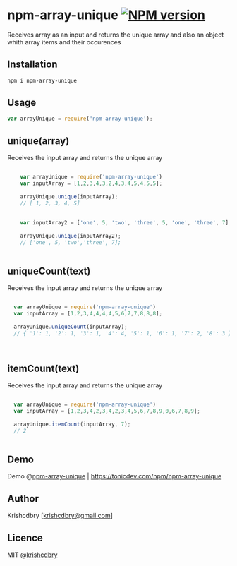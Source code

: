 # npm-array-unique [![NPM version](https://img.shields.io/npm/v/npm-array-unique.svg)](https://www.npmjs.com/package/npm-array-unique)
Receives array as an input and returns the unique array and also an object whith array items and their occurences

## Installation

```bash
npm i npm-array-unique
```

## Usage
```javascript
var arrayUnique = require('npm-array-unique');
```

## unique(array)

Receives the input array and returns the unique array
```javascript

	var arrayUnique = require('npm-array-unique')
	var inputArray = [1,2,3,4,3,2,4,3,4,5,4,5,5];
	
	arrayUnique.unique(inputArray);
	// [ 1, 2, 3, 4, 5]
	
	
	var inputArray2 = ['one', 5, 'two', 'three', 5, 'one', 'three', 7];
	
	arrayUnique.unique(inputArray2);
	// ['one', 5, 'two','three', 7];
  
```

## uniqueCount(text)

Receives the input array and returns the unique array
```javascript

  var arrayUnique = require('npm-array-unique')
  var inputArray = [1,2,3,4,4,4,4,5,6,7,7,8,8,8];
 
  arrayUnique.uniqueCount(inputArray);
  // { '1': 1, '2': 1, '3': 1, '4': 4, '5': 1, '6': 1, '7': 2, '8': 3 }
 
  
```

## itemCount(text)

Receives the input array and returns the unique array
```javascript

  var arrayUnique = require('npm-array-unique')
  var inputArray = [1,2,3,4,2,3,4,2,3,4,5,6,7,8,9,0,6,7,8,9];
 
  arrayUnique.itemCount(inputArray, 7);
  // 2
  
```

## Demo
Demo @[npm-array-unique](https://tonicdev.com/npm/npm-array-unique)
| https://tonicdev.com/npm/npm-array-unique

## Author
Krishcdbry [krishcdbry@gmail.com]

## Licence
MIT @[krishcdbry](krishcdbry.com)
